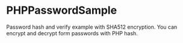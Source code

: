 # PHPPasswordSample
Password hash and verify example with SHA512 encryption.
You can encrypt and decrypt form passwords with PHP hash.
